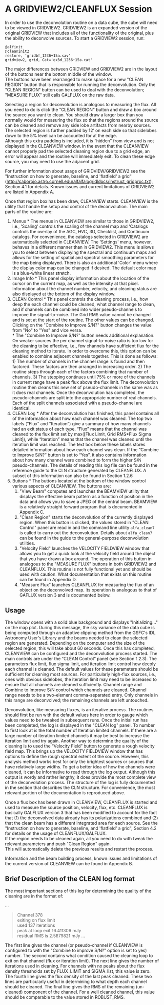 A GRIDVIEW2/CLEANFLUX Session
=============================
In order to use the deconvolution routine on a data cube, the cube will need to be viewed in GRIDVIEW2.  GRIDVIEW2 is 
an expanded version of the original GRIDVIEW that includes all of the functionality of the original, plus the 
ability to deconvolve sources.  To start a GRIDVIEW2 session, run:

  ```@wasinit2
  @alfinit
  @cleaninit2
  restore, 'gridbf_1236+15a.sav'
  gridview2, grid, Cat='ex3d_1236+15a.cat'
  ```

The major differences between GRIDVIEW and GRIDVIEW2 are in the layout of the buttons near the bottom middle of the window.  
The buttons have been rearranged to make space for a new "CLEAN REGION" button that is responsible for running the 
deconvolution.  Only the "CLEAN REGION" button can be used to deal with the deconvolution;  "MEASURE FLUX" still calls GALFLUX
on the raw data.  

Selecting a region for deconvolution is analogous to measuring the flux.  All you need to do is click the "CLEAN REGION" 
button and draw a box around the source you want to clean.  You should draw a larger box than you normally would for measuring 
the flux so that the regions around the source can be cleaned and remove any side lobe artifacts from nearby sources.  The 
selected region  is further padded by 12’ on each side so that sidelobes down to the 5% level can be accounted for at the edge.  
Although this extra padding is included, it is “hidden” from view and is not displayed in the CLEANVIEW window.  In the event 
that the CLEANVIEW cannot properly pad the selected cleaning region due to a grid edge, an error will appear and the routine 
will immediately exit.  To clean these edge source, you may need to use the adjacent grid.

For further information about usage of GRIDVIEW/GRIDVIEW2 see the "Instruction on how to generate, baseline, and 'flatfield' a grid"
(http://caborojo.astro.cornell.edu/alfalfalog/idldocs/instruct_gridproc.txt), Section 4.1 for details.  Known issues and current 
limitations of GRIDVIEW2 are listed in Appendix A.

Once that region box has been draw, CLEANVIEW starts.  CLEANVIEW is the utility that handle the setup and control of the 
deconvolution.  The main parts of the routine are:
  1) Menus
    * The menus in CLEANVIEW are similar to those in GRIDVIEW2, i.e., 'Scaling' controls the scaling of the channel map 
      and 'Catalogs controls the overlay of the AGC, HVC, 3D, Checklist, and Continuum catalogs.  For convenience, the catalogs 
      selected in GRIDVIEW2 are automatically selected in CLEANVIEW.  The 'Settings' menu, however, behaves in a different manner
      than in GRIDVIEW2.  This menu is allows you to select between displaying the spectral and continuum maps and allows for the 
      setting of spatial and spectral smoothing parameters for the map being displayed.  There is also an additional 'Color' 
      menu where the display color map can be changed if desired.  The default color map is a blue-white linear stretch.
  2) Image Info
    * This panel display information about the location of the cursor on the current map, as well as the intensity 
      at that pixel.  Information about the channel number, velocity, and cleaning status are also displayed at the bottom of 
      the display window.
  3) CLEAN Control
    * This panel controls the cleaning process, i.e., how deep the each channel could be cleaned, what channel 
      range to clean, and if channels can be combined into wider pseudo-channels to improve the signal-to-noise.  The Grid RMS 
      value cannot be changed and is set at the start of the routine.  The other values can be changed.  Clicking on the "Combine
      to Improve S/N?" button changes the value from "No" to "Yes" and vice versa.  
    * The "Combine to Improve S/N?" button needs additional explanation.  On weaker sources the per channel signal-to-noise ratio is 
      too low for the cleaning to be effective, i.e., few channels have sufficient flux for the cleaning method to iterate.  In order
      to overcome this, this option can be enabled to combine adjacent channels together.  This is done as follows:
	      1)	The number of channels in the channel range is found and then factored.  These factors are then arranged in increasing order.
	      2)	The routine steps through each of the factors combining that number of channels.
	      3)	The stepping continues until 75% or more of the channels in current range have a peak flux above the flux limit.
      The deconvolution routine then cleans this new set of pseudo-channels in the same was as it does real channels.  Once the 
      deconvolution has completed, the pseudo-channels are split into the appropriate number of real channels.  Each of the split 
      channels associated with a pseudo-channel are identical.
  4) CLEAN Log
    * After the deconvolution has finished, this panel contains all of the information about how each channel was cleaned.  The top two labels (“Flux” and “Iteration”) give a summary of how many channels had an exit status of each type.  “Flux” means that the channel was cleaned to the flux limit set by max([Flux Limit, Grid RMS*Flux Sigma Limit]), while “Iteration” means that the channel was cleaned until the iteration limit was reached.  The text box below these labels stores detailed information about how each channel was clean.  If the “Combine to Improve S/N?” button is set to “Yes”, it also contains information about how many channel were combined to form the higher S/N pseudo-channels.  The details of reading this log file can be found in the reference guide to the CLN structure generated by CLEANFLUX.  A subset of this information can also be found in Section 1.2.6
  5) Buttons
    * The buttons located at the bottom of the window control various aspects of CLEANVIEW.  The buttons are:
      1) "View Beam" computes and launches the BEAMVIEW utility that displays the effective beam pattern as a function of position 
         in the data and allows you to save a JPEG of the central beam.  BEAMVIEW is a relatively straight forward program that 
         is documented in Appendix C.  
      2) "Clean Region" starts the deconvolution of the currently displayed region.  When this button is clicked, the values 
         stored in "CLEAN Control" panel are read in and the command line utility `alfa_clean7` is called to carry out the 
         deconvolution.  Details about `alfa_clean7` can be found in the guide to the general-purpose deconvolution utilities.  
      3) "Velocity Field" launches the VELOCITY FIELDVIEW window that allows you to get a quick look at the velocity field around 
         the object that you have drawn a box around.  The operation of this button in analogous to the "MEASURE FLUX" buttons in 
         both GRIDVIEW2 and CLEANFLUX.  This routine is not fully functional yet and should be used with caution.  What 
         documentation that exists on this routine can be found in Appendix D.  
      4) "Measure Flux" launches CLEANFLUX for measuring the flux of an object on the deconvolved map.  Its operation is analogous 
         to that of GAFLUX version 3 and is documented below.


Usage
-----
The window opens with a solid blue background and displays "Initializing..." on the map plot.  During this message, the sky variance 
of the data cube is being computed through an adaptive clipping method from the GSFC's IDL Astronomy User's Library and the beams 
needed to clean the selected region are generated.  Depending on the computer and the size of the selected region, this will take 
about 60 seconds.  Once this has completed, CLEANVIEW can be configured and the deconvolution process started.  The main controls 
are under the “CLEAN Control” panel (see Section 1.2.3).  The parameters flux limit, flux sigma limit, and iteration limit control
how deeply each channel is cleaned.  The default values for these parameters should be sufficient for cleaning most sources.  For 
particularly high-flux sources, i.e., ones with obvious sidelobes, the iteration limit may need to be increased to ensure that all 
channels are cleaned sufficiently.  Channel range and Combine to Improve S/N control which channels are cleaned.  Channel range 
needs to be a two-element comma-separated entry.  Only channels in this range are deconvolved; the remaining channels are left 
untouched. 

Deconvolution, like measuring fluxes, is an iterative process.  The routines should first be run with the default values here in 
order to gauge which values need to be tweaked in subsequent runs.  Once the initial run has been completed, the log is displayed 
in the "CLEAN log" panel.  To number to first look at is the total number of Iteration limited channels.  If there are a large 
number of iteration limited channels it may be best to increase the iteration limit and try again.  Another way to determine 
the quality of the cleaning is to used the “Velocity Field” button to generate a rough velocity field map.  This brings up the 
VELOCITY FIELDVIEW window that has options to define the rough spectral extent of the source.  However, this analysis method 
works best for only the brightest sources or sources that have relatively large widths.  To get a better idea of how the channels 
were cleaned, it can be informative to read through the log output.  Although this output is wordy and rather lengthy, it does 
provide the most complete view of the deconvolution process.  The structure of the log is fully documented in the section that 
describes the CLN structure.  For convenience, the most relevant portion of the documentation is reproduced above.

Once a flux box has been drawn in CLEANVIEW, CLEANFLUX is started and used to measure the source position, velocity, flux, 
etc.  CLEANFLUX is basically GALFLUX version 3 that has been modified to account for the fact that (1) the deconvolved data 
already has its polarizations combined and (2) that the clean beam has a different integrated area for each source.  See the
"Instruction on how to generate, baseline, and 'flatfield' a grid", Section 4.2 for details on the usage of CLEANFLUX/GALFLUX.  
If the region needs to be cleaned again, all you need to do with tweak the relevant parameters and push "Clean Region" again.  
This will automatically delete the previous results and restart the process. 

Information and the beam building process, known issues and limitations of the current version of CLEANVIEW can be found in 
Appendix B.

Brief Description of the CLEAN log format
-----------------------------------------
The most important sections of this log for determining the quality of the cleaning are in the format of:

...
>  Channel  378   
>  exiting on flux limit   
>   used 137 iterations  
>   peak at loop exit 16.411306 mJy   
>   residual RMS is 2.5879821 mJy
...

The first line gives the channel (or pseudo-channel if CLEANVIEW is configured to with the "Combine to improve S/N?" option 
is set to yes) number.  The second contains what condition caused the cleaning loop to exit on that channel (flux or iteration 
limit).  The next line gives the number of iterations used in cleaning.  For channels with no peaks about the flux density 
thresholds set by FLUX_LIMIT and SIGMA_list, this value is zero.  The fourth line gives the flux density of the last peak 
cleaned.  These two lines are particularly useful in determining to what depth each channel should be cleaned.  The final 
line gives the RMS of the remaining (un-cleaned) component of the channel.  For a well cleaned channel, this value should 
be comparable to the value stored in ROBUST_RMS.
